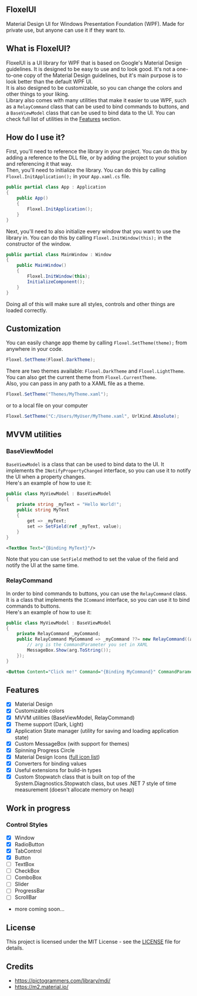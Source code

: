 ## FloxelUI
Material Design UI for Windows Presentation Foundation (WPF). Made for private use, but anyone can use it if they want to.

## What is FloxelUI?
FloxelUI is a UI library for WPF that is based on Google's Material Design guidelines. It is designed to be easy to use and to look good. It's not a one-to-one copy of the Material Design guidelines, but it's main purpose is to look better than the default WPF UI.  
It is also designed to be customizable, so you can change the colors and other things to your liking.  
Library also comes with many utilities that make it easier to use WPF, such as a `RelayCommand` class that can be used to bind commands to buttons, and a `BaseViewModel` class that can be used to bind data to the UI. You can check full list of utilities in the [Features](#features) section.

## How do I use it?
First, you'll need to reference the library in your project. You can do this by adding a reference to the DLL file, or by adding the project to your solution and referencing it that way.  
Then, you'll need to initialize the library. You can do this by calling `Floxel.InitApplication();` in your `App.xaml.cs` file.  
```csharp
public partial class App : Application
{
	public App()
	{
		Floxel.InitApplication();
	}
}
```
Next, you'll need to also initialize every window that you want to use the library in. You can do this by calling `Floxel.InitWindow(this);` in the constructor of the window.
```csharp
public partial class MainWindow : Window
{
	public MainWindow()
	{
		Floxel.InitWindow(this);
		InitializeComponent();
	}
}
```
Doing all of this will make sure all styles, controls and other things are loaded correctly.

## Customization
You can easily change app theme by calling `Floxel.SetTheme(theme);` from anywhere in your code.  
```csharp
Floxel.SetTheme(Floxel.DarkTheme);
```
There are two themes available: `Floxel.DarkTheme` and `Floxel.LightTheme`.  
You can also get the current theme from `Floxel.CurrentTheme`.  
Also, you can pass in any path to a XAML file as a theme.  
```csharp
Floxel.SetTheme("Themes/MyTheme.xaml");
```
or to a local file on your computer
```csharp
Floxel.SetTheme("C:/Users/MyUser/MyTheme.xaml", UrlKind.Absolute);
```


## MVVM utilities
### BaseViewModel
`BaseViewModel` is a class that can be used to bind data to the UI. It implements the `INotifyPropertyChanged` interface, so you can use it to notify the UI when a property changes.  
Here's an example of how to use it:
```csharp
public class MyViewModel : BaseViewModel
{
    private string _myText = "Hello World!";
    public string MyText
    {
        get => _myText;
        set => SetField(ref _myText, value);
    }
}
```
```xml
<TextBox Text="{Binding MyText}"/>
```
Note that you can use `SetField` method to set the value of the field and notify the UI at the same time.

### RelayCommand
In order to bind commands to buttons, you can use the `RelayCommand` class. It is a class that implements the `ICommand` interface, so you can use it to bind commands to buttons.  
Here's an example of how to use it:
```csharp
public class MyViewModel : BaseViewModel
{
    private RelayCommand _myCommand;
    public RelayCommand MyCommand => _myCommand ??= new RelayCommand((arg) => {
        // arg is the CommandParameter you set in XAML
        MessageBox.Show(arg.ToString());
    });
}
```
```xml
<Button Content="Click me!" Command="{Binding MyCommand}" CommandParameter="Hello World!"/>
```



## Features
- [x] Material Design
- [x] Customizable colors
- [x] MVVM utilities (BaseViewModel, RelayCommand)
- [x] Theme support (Dark, Light)
- [x] Application State manager (utility for saving and loading application state)
- [x] Custom MessageBox (with support for themes)
- [x] Spinning Progress Circle
- [x] Material Design Icons ([full icon list](https://pictogrammers.com/library/mdi/))
- [x] Converters for binding values
- [x] Useful extensions for build-in types
- [x] Custom Stopwatch class that is built on top of the System.Diagnostics.Stopwatch class, but uses .NET 7 style of time measurement (doesn't allocate memory on heap)

## Work in progress
### Control Styles
- [x] Window
- [x] RadioButton
- [x] TabControl
- [x] Button 
- [ ] TextBox
- [ ] CheckBox
- [ ] ComboBox
- [ ] Slider
- [ ] ProgressBar
- [ ] ScrollBar
- more coming soon...

## License
This project is licensed under the MIT License - see the [LICENSE](LICENSE.md) file for details.

## Credits
- https://pictogrammers.com/library/mdi/
- https://m2.material.io/